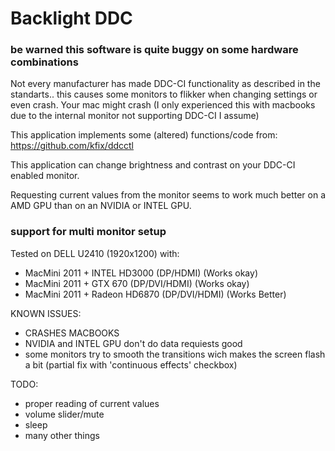 # Backlight DDC

### be warned this software is quite buggy on some hardware combinations
Not every manufacturer has made DDC-CI functionality as described in the standarts.. this causes some monitors to flikker when changing settings or even crash.
Your mac might crash (I only experienced this with macbooks due to the internal monitor not supporting DDC-CI I assume)

This application implements some (altered) functions/code from: https://github.com/kfix/ddcctl

This application can change brightness and contrast on your DDC-CI enabled monitor.

Requesting current values from the monitor seems to work much better on a AMD GPU than on an NVIDIA or INTEL GPU.

### support for multi monitor setup

Tested on DELL U2410 (1920x1200) with:
- MacMini 2011 + INTEL HD3000 (DP/HDMI) (Works okay)
- MacMini 2011 + GTX 670 (DP/DVI/HDMI) (Works okay)
- MacMini 2011 + Radeon HD6870 (DP/DVI/HDMI) (Works Better)

KNOWN ISSUES:
- CRASHES MACBOOKS
- NVIDIA and INTEL GPU don't do data requiests good
- some monitors try to smooth the transitions wich makes the screen flash a bit (partial fix with 'continuous effects' checkbox)

TODO:
- proper reading of current values
- volume slider/mute
- sleep
- many other things


